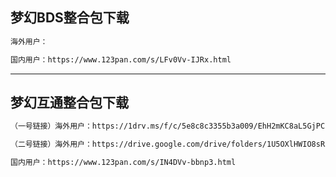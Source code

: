 ## 梦幻BDS整合包下载

```bash
海外用户：

国内用户：https://www.123pan.com/s/LFv0Vv-IJRx.html

```
---
## 梦幻互通整合包下载

```bash
（一号链接）海外用户：https://1drv.ms/f/c/5e8c8c3355b3a009/EhH2mKC8aL5GjPCcoV3BJssBTBtnra7SkHPR-qLJWz6Z1g?e=cTdZew

（二号链接）海外用户：https://drive.google.com/drive/folders/1U5OXlHWIO8sRZ-idVUMn4MXAQfArbeRo?usp=drive_link

国内用户：https://www.123pan.com/s/IN4DVv-bbnp3.html

```